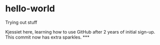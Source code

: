 # hello-world
Trying out stuff

Kjessiet here, learning how to use GitHub after 2 years of initial sign-up.
This commit now has extra sparkles. ***
